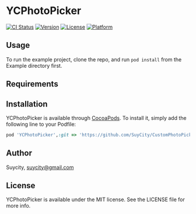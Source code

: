 # YCPhotoPicker

[![CI Status](http://img.shields.io/travis/Suycity/YCPhotoPicker.svg?style=flat)](https://travis-ci.org/Suycity/YCPhotoPicker)
[![Version](https://img.shields.io/cocoapods/v/YCPhotoPicker.svg?style=flat)](http://cocoapods.org/pods/YCPhotoPicker)
[![License](https://img.shields.io/cocoapods/l/YCPhotoPicker.svg?style=flat)](http://cocoapods.org/pods/YCPhotoPicker)
[![Platform](https://img.shields.io/cocoapods/p/YCPhotoPicker.svg?style=flat)](http://cocoapods.org/pods/YCPhotoPicker)

## Usage

To run the example project, clone the repo, and run `pod install` from the Example directory first.

## Requirements

## Installation

YCPhotoPicker is available through [CocoaPods](http://cocoapods.org). To install
it, simply add the following line to your Podfile:

```ruby
pod 'YCPhotoPicker',:git => 'https://github.com/SuyCity/CustomPhotoPicker.git'
```

## Author

Suycity, suycity@gmail.com

## License

YCPhotoPicker is available under the MIT license. See the LICENSE file for more info.
